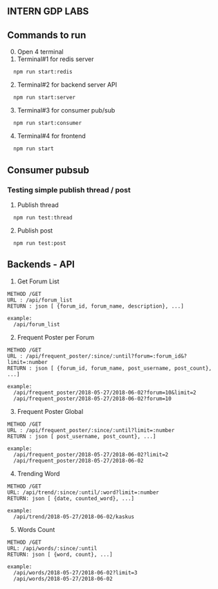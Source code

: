## INTERN GDP LABS 



## Commands to run
0. Open 4 terminal
1. Terminal#1 for redis server
```
  npm run start:redis
```
2. Terminal#2 for backend server API
```
  npm run start:server
```
3. Terminal#3 for consumer pub/sub
```
  npm run start:consumer
```
4. Terminal#4 for frontend
```
  npm run start
```




## Consumer pubsub

### Testing simple publish thread / post 
1. Publish thread
```
  npm run test:thread
```

2. Publish post
```
  npm run test:post
```

## Backends - API

1. Get Forum List
```
METHOD /GET
URL : /api/forum_list
RETURN : json [ {forum_id, forum_name, description}, ...]

example:  
  /api/forum_list

```

2. Frequent Poster per Forum
```
METHOD /GET
URL : /api/frequent_poster/:since/:until?forum=:forum_id&?limit=:number
RETURN : json [ {forum_id, forum_name, post_username, post_count}, ...]

example:  
  /api/frequent_poster/2018-05-27/2018-06-02?forum=10&limit=2
  /api/frequent_poster/2018-05-27/2018-06-02?forum=10
```

3. Frequent Poster Global
```
METHOD /GET
URL : /api/frequent_poster/:since/:until?limit=:number
RETURN : json [ post_username, post_count}, ...]

example: 
  /api/frequent_poster/2018-05-27/2018-06-02?limit=2
  /api/frequent_poster/2018-05-27/2018-06-02
```

4. Trending Word
```
METHOD /GET
URL: /api/trend/:since/:until/:word?limit=:number
RETURN: json [ {date, counted_word}, ...]

example:
  /api/trend/2018-05-27/2018-06-02/kaskus
```

5. Words Count
```
METHOD /GET
URL: /api/words/:since/:until
RETURN: json [ {word, count}, ...]

example: 
  /api/words/2018-05-27/2018-06-02?limit=3
  /api/words/2018-05-27/2018-06-02
```